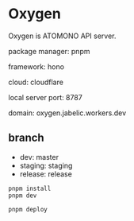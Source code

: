# Oxygen

Oxygen is ATOMONO API server.

package manager: pnpm

framework: hono

cloud: cloudflare

local server port: 8787

domain: oxygen.jabelic.workers.dev

## branch

- dev: master
- staging: staging
- release: release

```
pnpm install
pnpm dev
```

```
pnpm deploy
```
